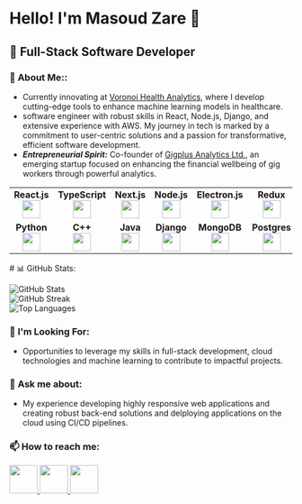 # Hello! I'm Masoud Zare 👋

## 🌟 Full-Stack Software Developer

### 🚀 **About Me:**:
- Currently innovating at [Voronoi Health Analytics](https://www.voronoihealthanalytics.com/), where I develop cutting-edge tools to enhance machine learning models in healthcare.
- software engineer with robust skills in React, Node.js, Django, and extensive experience with AWS. My journey in tech is marked by a commitment to user-centric solutions and a passion for transformative, efficient software development.
- ***Entrepreneurial Spirit:*** Co-founder of [Gigplus Analytics Ltd.](https://thegigplus.com/home), an emerging startup focused on enhancing the financial wellbeing of gig workers through powerful analytics.

<table width="320px">
    <tbody>
        <tr valign="top">
            <td width="80px" align="center">
            <span><strong>React.js</strong></span><br>
            <img height="32px" src="https://cdn.jsdelivr.net/gh/devicons/devicon/icons/react/react-original.svg">
            </td>
            <td width="80px" align="center">
            <span><strong>TypeScript</strong></span><br>
            <img height="32px" src="https://cdn.jsdelivr.net/gh/devicons/devicon/icons/typescript/typescript-original.svg">
            </td>
            <td width="80px" align="center">
            <span><strong>Next.js</strong></span><br>
            <img height="32px" src="https://cdn.jsdelivr.net/gh/devicons/devicon/icons/nextjs/nextjs-original.svg">
            </td>
            <td width="80px" align="center">
            <span><strong>Node.js</strong></span><br>
            <img height="32" src="https://cdn.jsdelivr.net/gh/devicons/devicon/icons/nodejs/nodejs-original.svg">
            </td>
            <td width="80px" align="center">
            <span><strong>Electron.js</strong></span><br>
            <img height="32" src="https://cdn.jsdelivr.net/gh/devicons/devicon/icons/electron/electron-original.svg">
            </td>
            <td width="80px" align="center">
            <span><strong>Redux</strong></span><br>
            <img height="32px" src="https://cdn.jsdelivr.net/gh/devicons/devicon/icons/redux/redux-original.svg">
            </td>
            <td width="80px" align="center">
            <span><strong>Nginx</strong></span><br>
            <img height="32px" src="https://cdn.jsdelivr.net/gh/devicons/devicon/icons/nginx/nginx-original.svg">
            </td>
            <td width="80px" align="center">
            <span><strong>Webpack</strong></span><br>
            <img height="32px" src="https://cdn.jsdelivr.net/gh/devicons/devicon/icons/webpack/webpack-original.svg">
            </td>
            <td width="80px" align="center">
            <span><strong>HTML5</strong></span><br>
            <img height="32" src="https://cdn.jsdelivr.net/gh/devicons/devicon/icons/html5/html5-original.svg">
            </td>
            <td width="80px" align="center">
            <span><strong>CSS3</strong></span><br>
            <img height="32px" src="https://cdn.jsdelivr.net/gh/devicons/devicon/icons/css3/css3-original.svg">
            </td>
            <td width="80px" align="center">
            <span><strong>Figma</strong></span><br>
            <img height="32" src="https://cdn.jsdelivr.net/gh/devicons/devicon/icons/figma/figma-original.svg">
            </td>
        </tr>
        <tr valign="top">
            <td width="80px" align="center">
            <span><strong>Python</strong></span><br>
            <img height="32px" src="https://cdn.jsdelivr.net/gh/devicons/devicon/icons/python/python-original.svg">
            </td>
            <td width="80px" align="center">
            <span><strong>C++</strong></span><br>
            <img height="32" src="https://cdn.jsdelivr.net/gh/devicons/devicon/icons/cplusplus/cplusplus-original.svg">
            </td>
            <td width="80px" align="center">
            <span><strong>Java</strong></span><br>
            <img height="32" src="https://cdn.jsdelivr.net/gh/devicons/devicon/icons/java/java-original.svg">
            </td>
            <td width="80px" align="center">
            <span><strong>Django</strong></span><br>
            <img height="32" src="https://cdn.jsdelivr.net/gh/devicons/devicon/icons/django/django-plain-wordmark.svg">
            </td>
            <td width="80px" align="center">
            <span><strong>MongoDB</strong></span><br>
            <img height="32" src="https://cdn.jsdelivr.net/gh/devicons/devicon/icons/mongodb/mongodb-original.svg">
            </td>
            <td width="80px" align="center">
            <span><strong>Postgres</strong></span><br>
            <img height="32" src="https://cdn.jsdelivr.net/gh/devicons/devicon/icons/postgresql/postgresql-original.svg">
            </td>
            <td width="80px" align="center">
            <span><strong>AWS</strong></span><br>
            <img height="32" src="https://cdn.jsdelivr.net/gh/devicons/devicon/icons/amazonwebservices/amazonwebservices-original-wordmark.svg">
            </td>
            <td width="80px" align="center">
            <span><strong>Firebase</strong></span><br>
            <img height="32" src="https://cdn.jsdelivr.net/gh/devicons/devicon/icons/firebase/firebase-original.svg">
            </td>
            <td width="80px" align="center">
            <span><strong>Docker</strong></span><br>
            <img height="32" src="https://cdn.jsdelivr.net/gh/devicons/devicon/icons/docker/docker-original.svg">
            </td>
            <td width="80px" align="center">
            <span><strong>git</strong></span><br>
            <img height="32px" src="https://cdn.jsdelivr.net/gh/devicons/devicon/icons/git/git-plain.svg">
            </td>
            <td width="80px" align="center">
            <span><strong>GitHub</strong></span><br>
            <img height="32px" src="https://cdn.jsdelivr.net/gh/devicons/devicon/icons/github/github-original.svg">
        </tr>
    </tbody>
</table>
# 📊 GitHub Stats:

![GitHub Stats](https://github-readme-stats.vercel.app/api?username=masoudz88&show_icons=true&theme=dark&hide_border=true&include_all_commits=true&count_private=true)
<br/>
![GitHub Streak](https://github-readme-streak-stats.herokuapp.com/?user=masoudz88&theme=dark&hide_border=true)
<br/>
![Top Languages](https://github-readme-stats.vercel.app/api/top-langs/?username=masoudz88&theme=dark&hide_border=true&layout=compact)

### 🤔 **I'm Looking For:**
- Opportunities to leverage my skills in full-stack development, cloud technologies and machine learning to contribute to impactful projects.

### 💬 **Ask me about:**
- My experience developing highly responsive web applications and creating robust back-end solutions and delploying applications on the cloud using CI/CD pipelines.

### 📫 **How to reach me:**

<a href="mailto:masoudz@mun.ca">
    <img height="50" src="https://seeklogo.com/images/G/gmail-new-2020-logo-32DBE11BB4-seeklogo.com.png"/>
</a>
<a href="https://www.linkedin.com/in/masoudzare">
    <img height="50" src="https://user-images.githubusercontent.com/88904952/234979284-68c11d7f-1acc-4f0c-ac78-044e1037d7b0.png"/>
</a>
<a href="https://masoudz88.github.io/my_portfolio">
    <img height="50" src="https://user-images.githubusercontent.com/88904952/234982196-562aea17-5532-4550-8c08-1c7cb994a541.png"/>
</a>

